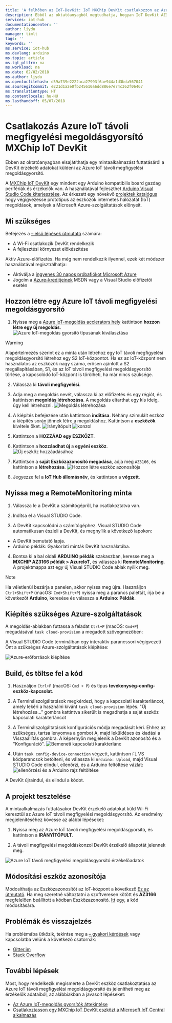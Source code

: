 ```yaml
---
title: 'A felhőben az IoT-DevKit: IoT MXChip DevKit csatlakozzon az Azure IoT Hub |} Microsoft Docs'
description: Ebből az oktatóanyagból megtudhatja, hogyan IoT DevKit AZ3166 a küldendő érzékelők állapotát az Azure IoT távoli megfigyelési megoldásgyorsító.
services: iot-hub
documentationcenter: ''
author: liydu
manager: timlt
tags: ''
keywords: ''
ms.service: iot-hub
ms.devlang: arduino
ms.topic: article
ms.tgt_pltfrm: na
ms.workload: na
ms.date: 02/02/2018
ms.author: liydu
ms.openlocfilehash: d59a739e2222aca27993f6ae944a1d3bda567041
ms.sourcegitcommit: e221d1a2e0fb245610a6dd886e7e74c362f06467
ms.translationtype: HT
ms.contentlocale: hu-HU
ms.lasthandoff: 05/07/2018
---
```

# <a name="connect-mxchip-iot-devkit-to-azure-iot-remote-monitoring-solution-accelerator"></a>Csatlakozás Azure IoT távoli megfigyelési megoldásgyorsító MXChip IoT DevKit

Ebben az oktatóanyagban elsajátíthatja egy mintaalkalmazást futtatásáról a DevKit érzékelő adatokat küldeni az Azure IoT távoli megfigyelési megoldásgyorsító.

A [MXChip IoT DevKit](https://aka.ms/iot-devkit) egy mindent egy Arduino kompatibilis board gazdag perifériák és érzékelők van. A használatával fejleszthet [Arduino Visual Studio Code kiterjesztése](https://aka.ms/arduino). Az érkezett egy növekvő [projektek katalógus](https://microsoft.github.io/azure-iot-developer-kit/docs/projects/) hogy végigvezesse prototípus az eszközök internetes hálózatát (IoT) megoldások, amelyek a Microsoft Azure-szolgáltatások előnyeit.

## <a name="what-you-need"></a>Mi szükséges

Befejezés a [– első lépések útmutató](https://docs.microsoft.com/azure/iot-hub/iot-hub-arduino-iot-devkit-az3166-get-started) számára:

* A Wi-Fi csatlakozik DevKit rendelkezik
* A fejlesztési környezet előkészítése

Aktív Azure-előfizetés. Ha még nem rendelkezik ilyennel, ezek két módszer használatával regisztrálhatja:

* Aktiválja a [ingyenes 30 napos próbafiókot Microsoft Azure](https://azure.microsoft.com/free/)
* Jogcím a [Azure-kreditjeinek](https://azure.microsoft.com/pricing/member-offers/msdn-benefits-details/) MSDN vagy a Visual Studio előfizetői esetén

## <a name="create-an-azure-iot-remote-monitoring-solution-accelerator"></a>Hozzon létre egy Azure IoT távoli megfigyelési megoldásgyorsító

1. Nyissa meg a [Azure IoT-megoldás acclerators hely](https://www.azureiotsuite.com/) kattintson **hozzon létre egy új megoldás**.
  ![Azure IoT-megoldás gyorsító típusának kiválasztása](media/iot-hub-arduino-iot-devkit-az3166-devkit-remote-monitoring/azure-iot-suite-solution-types.png)
  > [!WARNING]
  > Alapértelmezés szerint ez a minta után létrehoz egy IoT távoli megfigyelési megoldásgyorsító létrehoz egy S2 IoT-központot. Ha ez az IoT-központ nem használatos az eszközök nagy száma, erősen ajánlott a S2 megállapításában, S1, és az IoT távoli megfigyelési megoldásgyorsító törlése, a kapcsolódó IoT-központ is törölheti, ha már nincs szüksége. 

2. Válassza ki **távoli megfigyelési**.

3. Adja meg a megoldás nevét, válassza ki az előfizetés és egy régiót, és kattintson **megoldás létrehozása**. A megoldás eltarthat egy kis ideig, úgy kell létrehozni.
  ![Megoldás létrehozása](media/iot-hub-arduino-iot-devkit-az3166-devkit-remote-monitoring/azure-iot-suite-new-solution.png)

4. A kiépítés befejezése után kattintson **indítása**. Néhány szimulált eszköz a kiépítés során jönnek létre a megoldáshoz. Kattintson a **eszközök** kivétele őket. ![Irányítópult](media/iot-hub-arduino-iot-devkit-az3166-devkit-remote-monitoring/azure-iot-suite-new-solution-created.png)
  ![konzol](media/iot-hub-arduino-iot-devkit-az3166-devkit-remote-monitoring/azure-iot-suite-console.png)

5. Kattintson a **HOZZÁAD egy ESZKÖZT**.

6. Kattintson a **hozzáadhat új** a **egyéni eszköz**.
  ![Új eszköz hozzáadásához](media/iot-hub-arduino-iot-devkit-az3166-devkit-remote-monitoring/azure-iot-suite-add-new-device.png)

7. Kattintson a **saját Eszközazonosító megadása**, adja meg `AZ3166`, és kattintson a **létrehozása**.
  ![Hozzon létre eszköz azonosítója](media/iot-hub-arduino-iot-devkit-az3166-devkit-remote-monitoring/azure-iot-suite-new-device-configuration.png)

8. Jegyezze fel a **IoT Hub állomásnév**, és kattintson a **végzett**.

## <a name="open-the-remotemonitoring-sample"></a>Nyissa meg a RemoteMonitoring minta

1. Válassza le a DevKit a számítógépről, ha csatlakoztatva van.

2. Indítsa el a Visual STUDIO Code.

3. A DevKit kapcsolódni a számítógéphez. Visual STUDIO Code automatikusan észleli a DevKit, és megnyílik a következő lapokon:
  * A DevKit bemutató lapja.
  * Arduino példák: Gyakorlati minták DevKit használatába.

4. Bontsa ki a bal oldali **ARDUINO példák** szakaszban, keresse meg a **MXCHIP AZ3166 példák > AzureIoT**, és válassza ki **RemoteMonitoring**. A projektmappa azt egy új Visual STUDIO Code ablak nyílik meg.
  > [!NOTE]
  > Ha véletlenül bezárja a panelen, akkor nyissa meg újra. Használjon `Ctrl+Shift+P` (macOS: `Cmd+Shift+P`) nyissa meg a parancs palettát, írja be a következőt **Arduino**, keresése és válassza a **Arduino: Példák**.

## <a name="provision-required-azure-services"></a>Kiépítés szükséges Azure-szolgáltatások

A megoldás-ablakban futtassa a feladat `Ctrl+P` (macOS: `Cmd+P`) megadásával `task cloud-provision` a megadott szövegmezőben:

A Visual STUDIO Code terminálban egy interaktív parancssori végigvezeti Önt a szükséges Azure-szolgáltatások kiépítése:

![Azure-erőforrások kiépítése](media/iot-hub-arduino-iot-devkit-az3166-devkit-remote-monitoring/provision.png)

## <a name="build-and-upload-the-device-code"></a>Build, és töltse fel a kód

1. Használjon `Ctrl+P` (macOS: `Cmd + P`) és típus **tevékenység-config-eszköz-kapcsolat**.

2. A Terminálszolgáltatások megkérdezi, hogy a kapcsolati karakterláncot, amely lekéri a használni kívánt `task cloud-provision` lépés. "Új létrehozása..." gombra kattintva sikerült is megadhatja a saját eszköz kapcsolati karakterláncot

3. A Terminálszolgáltatások konfigurációs módja megadását kéri. Ehhez az szükséges, tartsa lenyomva a gombot A, majd leküldéses és kiadási a Visszaállítás gombra. A képernyőn megjelenik a DevKit azonosító és a "Konfiguráció".
  ![Bemeneti kapcsolati karakterlánc](media/iot-hub-arduino-iot-devkit-az3166-devkit-remote-monitoring/config-device-connection.png)

4. Után `task config-device-connection` végzett, kattintson `F1` VS kódparancsok betölteni, és válassza ki `Arduino: Upload`, majd Visual STUDIO Code elindul, ellenőrzi, és a Arduino feltöltése vázlat: ![ellenőrzési és a Arduino rajz feltöltése](media/iot-hub-arduino-iot-devkit-az3166-devkit-remote-monitoring/arduino-upload.png)

A DevKit újraindul, és elindul a kódot.

## <a name="test-the-project"></a>A projekt tesztelése

A mintaalkalmazás futtatásakor DevKit érzékelő adatokat küld Wi-Fi keresztül az Azure IoT távoli megfigyelési megoldásgyorsító. Az eredmény megjelenítéséhez kövesse az alábbi lépéseket:

1. Nyissa meg az Azure IoT távoli megfigyelési megoldásgyorsító, és kattintson a **IRÁNYÍTÓPULT**.

2. A távoli megfigyelési megoldáskonzol DevKit érzékelő állapotát jelennek meg.

![Azure IoT távoli megfigyelési megoldásgyorsító érzékelőadatok](media/iot-hub-arduino-iot-devkit-az3166-devkit-remote-monitoring/sensor-status.png)

## <a name="change-device-id"></a>Módosítási eszköz azonosítója

Módosíthatja az Eszközazonosítót az IoT-központ a következő [Ez az útmutató](https://microsoft.github.io/azure-iot-developer-kit/docs/customize-device-id/). Ha meg szeretné változtatni a szoftveresen kötött és **AZ3166** megfelelően beállított a kódban Eszközazonosító. [Itt](https://github.com/Microsoft/devkit-sdk/blob/master/AZ3166/src/libraries/AzureIoT/examples/RemoteMonitoring/RemoteMonitoring.ino#L23) egy, a kód módosítására.

## <a name="problems-and-feedback"></a>Problémák és visszajelzés

Ha problémába ütközik, tekintse meg a [– gyakori kérdések](https://microsoft.github.io/azure-iot-developer-kit/docs/faq/) vagy kapcsolatba velünk a következő csatornák:

* [Gitter.im](http://gitter.im/Microsoft/azure-iot-developer-kit)
* [Stack Overflow](https://stackoverflow.com/questions/tagged/iot-devkit)

## <a name="next-steps"></a>További lépések

Most, hogy rendelkezik megismerte a DevKit eszköz csatlakoztatása az Azure IoT távoli megfigyelési megoldásgyorsító és jelenítheti meg az érzékelők adataiból, az alábbiakban a javasolt lépéseket:

* [Az Azure IoT-megoldás gyorsítók áttekintése](https://docs.microsoft.com/azure/iot-suite/)
* [Csatlakoztasson egy MXChip IoT DevKit eszközt a Microsoft IoT Central alkalmazás](https://docs.microsoft.com/microsoft-iot-central/howto-connect-devkit)
